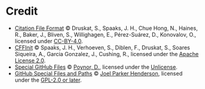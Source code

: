 # Credit

- [Citation File Format][cff] &copy; Druskat, S., Spaaks, J. H., Chue Hong, N., Haines, R., Baker, J., Bliven, S., Willighagen, E., Pérez-Suárez, D., Konovalov, O., licensed under [CC-BY-4.0][cc-by-4.0].
- [CFFInit][cff-init] &copy; Spaaks, J. H., Verhoeven, S., Diblen, F., Druskat, S., Soares Siqueira, A., Garcia Gonzalez, J., Cushing, R., licensed under the [Apache License 2.0][apache-2.0].
- [Special GitHub Files][special-files] &copy; [Poynor, D.][special-files-author], licensed under the [Unlicense][unlicense].
- [GitHub Special Files and Paths][files-and-paths] &copy; [Joel Parker Henderson][files-and-paths-author], licensed under the [GPL-2.0 or later][gpl-2.0].

<!-- Link aliases -->

<!-- Credits -->

[cff]: https://doi.org/10.5281/zenodo.5171937

[cff-init]: https://doi.org/10.5281/zenodo.8224012

[special-files]: https://github.com/danpoynor/special-github-files
[special-files-author]: https://danpoynor.com/

[files-and-paths]: https://github.com/joelparkerhenderson/github-special-files-and-paths
[files-and-paths-author]: https://github.com/joelparkerhenderson

<!-- Licenses -->

[gpl-2.0]: https://github.com/joelparkerhenderson/github-special-files-and-paths/blob/a6c950e149e0d6b8168318205bfc4003d4796222/README.md?plain=1#L322
[unlicense]: https://github.com/danpoynor/special-github-files/blob/c1df4123d0fccbb81b157814deac2c922bdc04b8/LICENSE
[apache-2.0]: https://github.com/citation-file-format/cff-initializer-javascript/blob/48a503ba5f7a45a68d5c72e32a4973d5be0d0551/LICENSE
[cc-by-4.0]: https://github.com/citation-file-format/citation-file-format/blob/fe1557c387826e4d6b184b4568991b00a0b3ff6e/LICENSE
